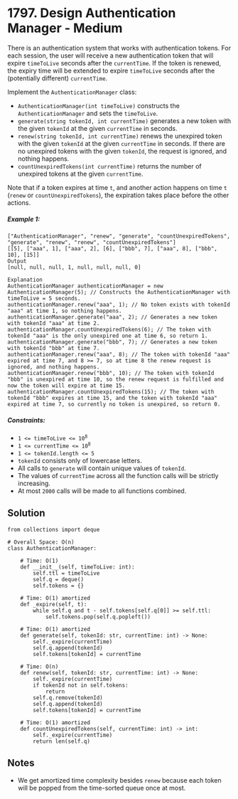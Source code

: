 # 1797. Design Authentication Manager - Medium

There is an authentication system that works with authentication tokens. For each session, the user will receive a new authentication token that will expire `timeToLive` seconds after the `currentTime`. If the token is renewed, the expiry time will be extended to expire `timeToLive` seconds after the (potentially different) `currentTime`.

Implement the `AuthenticationManager` class:

- `AuthenticationManager(int timeToLive)` constructs the `AuthenticationManager` and sets the `timeToLive`.
- `generate(string tokenId, int currentTime)` generates a new token with the given `tokenId` at the given `currentTime` in seconds.
- `renew(string tokenId, int currentTime)` renews the unexpired token with the given `tokenId` at the given `currentTime` in seconds. If there are no unexpired tokens with the given `tokenId`, the request is ignored, and nothing happens.
- `countUnexpiredTokens(int currentTime)` returns the number of unexpired tokens at the given `currentTime`.

Note that if a token expires at time `t`, and another action happens on time `t` (`renew` or `countUnexpiredTokens`), the expiration takes place before the other actions.

##### Example 1:

```
["AuthenticationManager", "renew", "generate", "countUnexpiredTokens", "generate", "renew", "renew", "countUnexpiredTokens"]
[[5], ["aaa", 1], ["aaa", 2], [6], ["bbb", 7], ["aaa", 8], ["bbb", 10], [15]]
Output
[null, null, null, 1, null, null, null, 0]

Explanation
AuthenticationManager authenticationManager = new AuthenticationManager(5); // Constructs the AuthenticationManager with timeToLive = 5 seconds.
authenticationManager.renew("aaa", 1); // No token exists with tokenId "aaa" at time 1, so nothing happens.
authenticationManager.generate("aaa", 2); // Generates a new token with tokenId "aaa" at time 2.
authenticationManager.countUnexpiredTokens(6); // The token with tokenId "aaa" is the only unexpired one at time 6, so return 1.
authenticationManager.generate("bbb", 7); // Generates a new token with tokenId "bbb" at time 7.
authenticationManager.renew("aaa", 8); // The token with tokenId "aaa" expired at time 7, and 8 >= 7, so at time 8 the renew request is ignored, and nothing happens.
authenticationManager.renew("bbb", 10); // The token with tokenId "bbb" is unexpired at time 10, so the renew request is fulfilled and now the token will expire at time 15.
authenticationManager.countUnexpiredTokens(15); // The token with tokenId "bbb" expires at time 15, and the token with tokenId "aaa" expired at time 7, so currently no token is unexpired, so return 0.
```

##### Constraints:

- <code>1 <= timeToLive <= 10<sup>8</sup></code>
- <code>1 <= currentTime <= 10<sup>8</sup></code>
- <code>1 <= tokenId.length <= 5</code>
- `tokenId` consists only of lowercase letters.
- All calls to `generate` will contain unique values of `tokenId`.
- The values of `currentTime` across all the function calls will be strictly increasing.
- At most `2000` calls will be made to all functions combined.

## Solution

```
from collections import deque

# Overall Space: O(n)
class AuthenticationManager:

    # Time: O(1)
    def __init__(self, timeToLive: int):
        self.ttl = timeToLive
        self.q = deque()
        self.tokens = {}

    # Time: O(1) amortized
    def _expire(self, t):
        while self.q and t - self.tokens[self.q[0]] >= self.ttl:
            self.tokens.pop(self.q.popleft())

    # Time: O(1) amortized
    def generate(self, tokenId: str, currentTime: int) -> None:
        self._expire(currentTime)
        self.q.append(tokenId)
        self.tokens[tokenId] = currentTime

    # Time: O(n)
    def renew(self, tokenId: str, currentTime: int) -> None:
        self._expire(currentTime)
        if tokenId not in self.tokens:
            return
        self.q.remove(tokenId)
        self.q.append(tokenId)
        self.tokens[tokenId] = currentTime

    # Time: O(1) amortized
    def countUnexpiredTokens(self, currentTime: int) -> int:
        self._expire(currentTime)
        return len(self.q)
```

## Notes
- We get amortized time complexity besides `renew` because each token will be popped from the time-sorted queue once at most. 